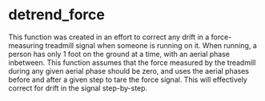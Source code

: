 # detrend_force
This function was created in an effort to correct any drift in a force-measuring treadmill signal when someone is running on it. When running, a person has only 1 foot on the ground at a time, with an aerial phase inbetween. This function assumes that the force measured by the treadmill during any given aerial phase should be zero, and uses the aerial phases before and after a given step to tare the force signal. This will effectively correct for drift in the signal step-by-step.
